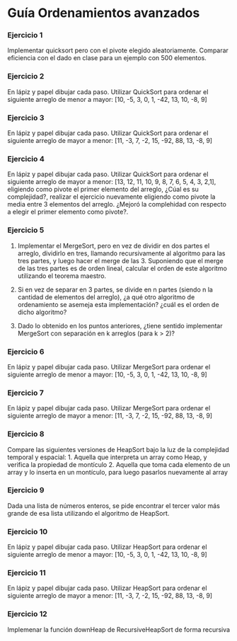 # Guía Ordenamientos avanzados

### Ejercicio 1

Implementar quicksort pero con el pivote elegido aleatoriamente. Comparar eficiencia con el dado en clase para un ejemplo con 500 elementos.

### Ejercicio 2

En lápiz y papel dibujar cada paso. Utilizar QuickSort para ordenar el siguiente arreglo de menor a mayor: [10, -5, 3, 0, 1, -42, 13, 10, -8, 9]

### Ejercicio 3
En lápiz y papel dibujar cada paso. Utilizar QuickSort para ordenar el siguiente arreglo de mayor a menor: [11, -3, 7, -2, 15, -92, 88, 13, -8, 9]

### Ejercicio 4

En lápiz y papel dibujar cada paso. Utilizar QuickSort para ordenar el siguiente arreglo de mayor a menor: [13, 12, 11, 10, 9, 8, 7, 6, 5, 4, 3, 2,1], eligiendo como pivote el primer elemento del arreglo, ¿Cúal es su complejidad?, realizar el ejercicio nuevamente eligiendo como pivote la media entre 3 elementos del arreglo. ¿Mejoró la complehidad con respecto a elegir el primer elemento como pivote?.

### Ejercicio 5

1. Implementar el MergeSort, pero en vez de dividir en dos partes el arreglo, dividirlo en tres, llamando recursivamente al algoritmo para las tres partes, y luego hacer el merge de las 3.
Suponiendo que el merge de las tres partes es de orden lineal, calcular el orden de este algoritmo utilizando el teorema maestro.

2. Si en vez de separar en 3 partes, se divide en n partes (siendo n la cantidad de elementos del arreglo), ¿a qué otro algoritmo de ordenamiento se asemeja esta implementación? ¿cuál es el orden de dicho algoritmo?

3. Dado lo obtenido en los puntos anteriores, ¿tiene sentido implementar MergeSort con separación en k arreglos (para k > 2)?

### Ejercicio 6
En lápiz y papel dibujar cada paso. Utilizar MergeSort para ordenar el siguiente arreglo de menor a mayor: [10, -5, 3, 0, 1, -42, 13, 10, -8, 9]

### Ejercicio 7
En lápiz y papel dibujar cada paso. Utilizar MergeSort para ordenar el siguiente arreglo de mayor a menor: [11, -3, 7, -2, 15, -92, 88, 13, -8, 9]

### Ejercicio 8

Compare las siguientes versiones de HeapSort bajo la luz de la complejidad temporal y espacial:
    1. Aquella que interpreta un array como Heap, y verifica la propiedad de montículo
    2. Aquella que toma cada elemento de un array y lo inserta en un montículo, para luego pasarlos nuevamente al array

### Ejercicio 9

Dada una lista de números enteros, se pide encontrar el tercer valor más grande de esa lista utilizando el algoritmo de HeapSort.

### Ejercicio 10

En lápiz y papel dibujar cada paso. Utilizar HeapSort para ordenar el siguiente arreglo de menor a mayor: [10, -5, 3, 0, 1, -42, 13, 10, -8, 9]

### Ejercicio 11

En lápiz y papel dibujar cada paso. Utilizar HeapSort para ordenar el siguiente arreglo de mayor a menor: [11, -3, 7, -2, 15, -92, 88, 13, -8, 9]

### Ejercicio 12
Implemenar la función downHeap de RecursiveHeapSort de forma recursiva
